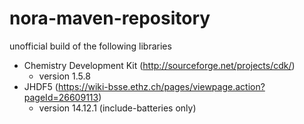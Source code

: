 nora-maven-repository
=====================

unofficial build of the following libraries

* Chemistry Development Kit (http://sourceforge.net/projects/cdk/)
    * version 1.5.8
* JHDF5 (https://wiki-bsse.ethz.ch/pages/viewpage.action?pageId=26609113)
    * version 14.12.1 (include-batteries only)
